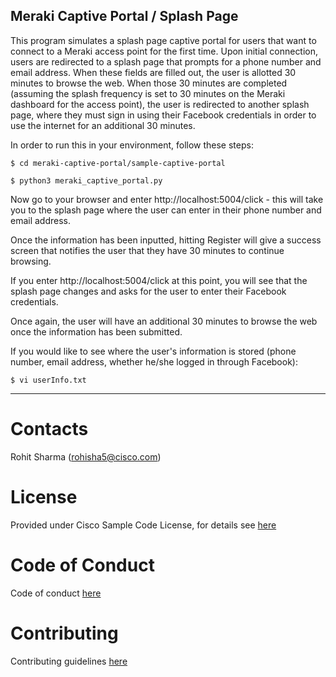 ## Meraki Captive Portal / Splash Page

This program simulates a splash page captive portal for users that want to connect to a Meraki access point for the first time. Upon initial connection, users are redirected to a splash page that prompts for a phone number and email address. When these fields are filled out, the user is allotted 30 minutes to browse the web. When those 30 minutes are completed (assuming the splash frequency is set to 30 minutes on the Meraki dashboard for the access point), the user is redirected to another splash page, where they must sign in using their Facebook credentials in order to use the internet for an additional 30 minutes.

In order to run this in your environment, follow these steps:

```
$ cd meraki-captive-portal/sample-captive-portal

```

```
$ python3 meraki_captive_portal.py

```

Now go to your browser and enter http://localhost:5004/click - this will take you to the splash page where the user can enter in their phone number and email address.

Once the information has been inputted, hitting Register will give a success screen that notifies the user that they have 30 minutes to continue browsing.

If you enter http://localhost:5004/click at this point, you will see that the splash page changes and asks for the user to enter their Facebook credentials.

Once again, the user will have an additional 30 minutes to browse the web once the information has been submitted.

If you would like to see where the user's information is stored (phone number, email address, whether he/she logged in through Facebook):
```
$ vi userInfo.txt

```



---------------------------------------------

Contacts
========
Rohit Sharma (rohisha5@cisco.com)


License
========
Provided under Cisco Sample Code License, for details see [here](LICENSE.md)


Code of Conduct
========
Code of conduct [here](CODE_OF_CONDUCT.md)


Contributing
========
Contributing guidelines [here](CONTRIBUTING.md)
